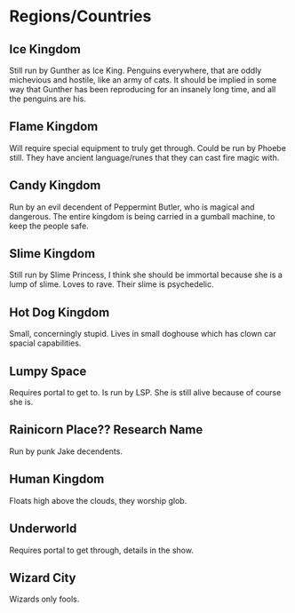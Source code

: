 # Regions/Countries
## Ice Kingdom
Still run by Gunther as Ice King. Penguins everywhere, that are oddly michevious and hostile, like an army of cats. It should be implied in some way that Gunther has been reproducing for an insanely long time, and all the penguins are his.
## Flame Kingdom
Will require special equipment to truly get through. Could be run by Phoebe still. They have ancient language/runes that they can cast fire magic with.
## Candy Kingdom
Run by an evil decendent of Peppermint Butler, who is magical and dangerous. The entire kingdom is being carried in a gumball machine, to keep the people safe.
## Slime Kingdom
Still run by Slime Princess, I think she should be immortal because she is a lump of slime. Loves to rave. Their slime is psychedelic. 
## Hot Dog Kingdom
Small, concerningly stupid. Lives in small doghouse which has clown car spacial capabilities. 
## Lumpy Space
Requires portal to get to. Is run by LSP. She is still alive because of course she is. 
## Rainicorn Place?? Research Name
Run by punk Jake decendents. 
## Human Kingdom
Floats high above the clouds, they worship glob. 
## Underworld
Requires portal to get through, details in the show. 
## Wizard City
Wizards only fools.
